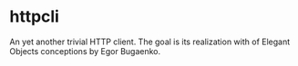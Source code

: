# httpcli
An yet another trivial HTTP client. The goal is its realization with of Elegant Objects conceptions by Egor Bugaenko.
